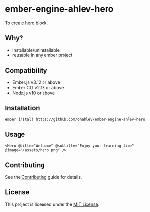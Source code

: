 ember-engine-ahlev-hero
==============================================================================

To create hero block.

Why?
------------------------------------------------------------------------------

* installable/uninstallable
* reusable in any ember project


Compatibility
------------------------------------------------------------------------------

* Ember.js v3.12 or above
* Ember CLI v2.13 or above
* Node.js v10 or above


Installation
------------------------------------------------------------------------------

```
ember install https://github.com/ohahlev/ember-engine-ahlev-hero
```


Usage
------------------------------------------------------------------------------

```
<Hero @title="Welcome" @subtitle="Enjoy your learning time" @image="/assets/hero.png" />
```

Contributing
------------------------------------------------------------------------------

See the [Contributing](CONTRIBUTING.md) guide for details.


License
------------------------------------------------------------------------------

This project is licensed under the [MIT License](LICENSE.md).
